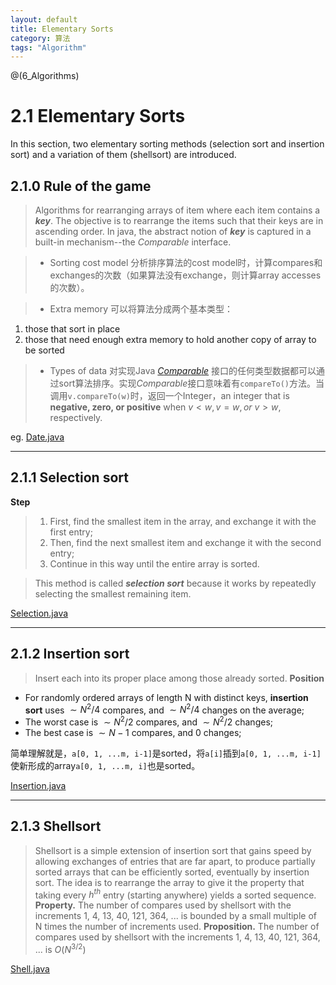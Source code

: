 ```yaml
---
layout: default
title: Elementary Sorts
category: 算法
tags: "Algorithm"
---
```

@(6_Algorithms)
# 2.1 Elementary Sorts
In this section, two elementary sorting methods (selection sort and insertion sort) and a variation of them (shellsort) are introduced.

## 2.1.0 Rule of the game
> Algorithms for rearranging arrays of item where each item contains a ***key***. The objective is to rearrange the items such that their keys are in ascending order. In java, the abstract notion of ***key*** is captured in a built-in mechanism--the $Comparable$ interface.

> * Sorting cost model
> 分析排序算法的cost model时，计算compares和exchanges的次数（如果算法没有exchange，则计算array accesses的次数）。

> * Extra memory
> 可以将算法分成两个基本类型：
1. those that sort in place
2. those that need enough extra memory to hold another copy of array to be sorted

> * Types of data
> 对实现Java [$Comparable$](https://docs.oracle.com/javase/6/docs/api/java/lang/Comparable.html) 接口的任何类型数据都可以通过sort算法排序。实现$Comparable$接口意味着有`compareTo()`方法。当调用`v.compareTo(w)`时，返回一个Integer，an integer that is **negative, zero, or positive** when $v < w, v = w, or\ v > w,$ respectively.

eg. [Date.java](https://algs4.cs.princeton.edu/21elementary/Date.java.html)

---
## 2.1.1 Selection sort
**Step**
> 1. First, find the smallest item in the array, and exchange it with the first entry;
> 2. Then, find the next smallest item and exchange it with the second entry;
> 3. Continue in this way until the entire array is sorted.

> This method is called ***selection sort*** because it works by repeatedly selecting the smallest remaining item.
 
[Selection.java](https://algs4.cs.princeton.edu/21elementary/Selection.java.html)

---
## 2.1.2 Insertion sort
> Insert each into its proper place among those already sorted.
> **Position**
* For randomly ordered arrays of length N with distinct keys, **insertion sort** uses $\sim N^{2}/4$ compares, and $\sim N^{2}/4$ changes on the average;
* The worst case is $\sim N^{2}/2$ compares, and $\sim N^{2}/2$ changes;
* The best case is $\sim N-1$ compares, and 0 changes;

简单理解就是，`a[0, 1, ...m, i-1]`是sorted，将`a[i]`插到`a[0, 1, ...m, i-1]`使新形成的array`a[0, 1, ...m, i]`也是sorted。

[Insertion.java](https://algs4.cs.princeton.edu/21elementary/Insertion.java.html)

---
## 2.1.3 Shellsort
> Shellsort is a simple extension of insertion sort that gains speed by allowing exchanges of entries that are far apart, to produce partially sorted arrays that can be efficiently sorted, eventually by insertion sort. The idea is to rearrange the array to give it the property that taking every $h^{th}$ entry (starting anywhere) yields a sorted sequence.
> **Property.** The number of compares used by shellsort with the increments 1, 4, 13, 40, 121, 364, ... is bounded by a small multiple of N times the number of increments used.
> **Proposition.** The number of compares used by shellsort with the increments 1, 4, 13, 40, 121, 364, ... is $O(N^{3/2})$

[Shell.java](https://algs4.cs.princeton.edu/21elementary/Shell.java.html)